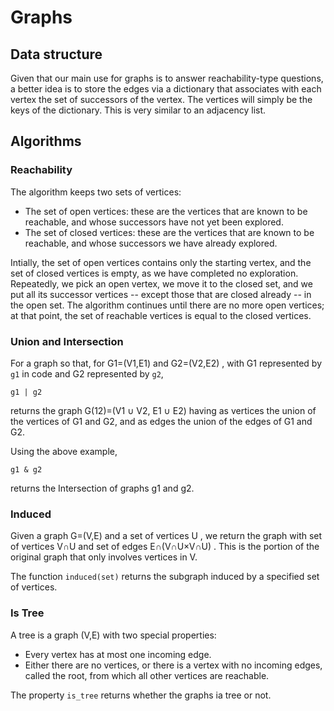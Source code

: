 # Graphs

## Data structure

Given that our main use for graphs is to answer reachability-type questions, a better idea is to store the edges via a dictionary that associates with each vertex the set of successors of the vertex. The vertices will simply be the keys of the dictionary. This is very similar to an adjacency list.

## Algorithms

### Reachability

The algorithm keeps two sets of vertices:

- The set of open vertices: these are the vertices that are known to be reachable, and whose successors have not yet been explored.
- The set of closed vertices: these are the vertices that are known to be reachable, and whose successors we have already explored.

Intially, the set of open vertices contains only the starting vertex, and the set of closed vertices is empty, as we have completed no exploration. Repeatedly, we pick an open vertex, we move it to the closed set, and we put all its successor vertices -- except those that are closed already -- in the open set. The algorithm continues until there are no more open vertices; at that point, the set of reachable vertices is equal to the closed vertices.

### Union and Intersection

For a graph so that, for  G1=(V1,E1)  and  G2=(V2,E2) , with  G1  represented by `g1` in code and  G2  represented by `g2`,

`g1 | g2`

returns the graph G(12)=(V1 ∪ V2, E1 ∪ E2) having as vertices the union of the vertices of G1 and G2, and as edges the union of the edges of G1 and G2.

Using the above example, 

`g1 & g2` 

returns the Intersection of graphs g1 and g2.

### Induced

Given a graph  G=(V,E)  and a set of vertices  U , we return the graph with set of vertices  V∩U  and set of edges  E∩(V∩U×V∩U) . This is the portion of the original graph that only involves vertices in V.

The function `induced(set)` returns the subgraph induced by a specified set of vertices.

### Is Tree

A tree is a graph (V,E) with two special properties:

- Every vertex has at most one incoming edge.
- Either there are no vertices, or there is a vertex with no incoming edges, called the root, from which all other vertices are reachable.

The property `is_tree` returns whether the graphs ia tree or not.